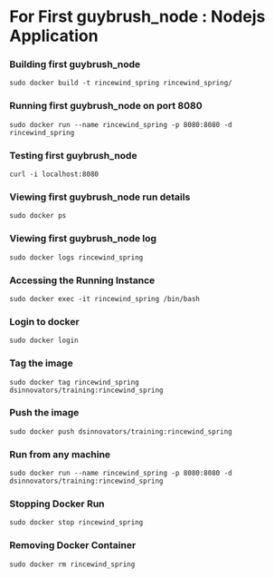 # For First guybrush_node : Nodejs Application

### Building first guybrush_node
`sudo docker build -t rincewind_spring rincewind_spring/`

### Running first guybrush_node on port 8080
`sudo docker run --name rincewind_spring -p 8080:8080 -d rincewind_spring`

### Testing first guybrush_node
`curl -i localhost:8080`

### Viewing first guybrush_node run details
`sudo docker ps`

### Viewing first guybrush_node log
`sudo docker logs rincewind_spring`

### Accessing the Running Instance
`sudo docker exec -it rincewind_spring /bin/bash`

### Login to docker
`sudo docker login`

### Tag the image
`sudo docker tag rincewind_spring dsinnovators/training:rincewind_spring`

### Push the image
`sudo docker push dsinnovators/training:rincewind_spring`

### Run from any machine
`sudo docker run --name rincewind_spring -p 8080:8080 -d dsinnovators/training:rincewind_spring`

### Stopping Docker Run
`sudo docker stop rincewind_spring`

### Removing Docker Container
`sudo docker rm rincewind_spring`